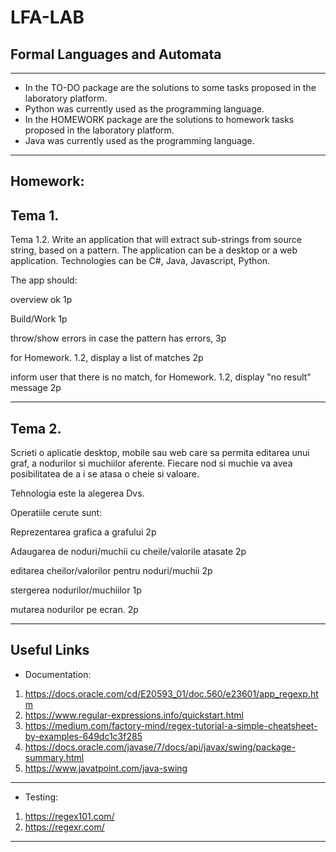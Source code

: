 # LFA-LAB
Formal Languages and Automata
---
---
- In the TO-DO package are the solutions to some tasks proposed in the laboratory platform.
- Python was currently used as the  programming language.
- In the HOMEWORK package are the solutions to homework tasks proposed in the laboratory platform.
- Java was currently used as the  programming language.
---

Homework:
----
Tema 1. 
----
Tema 1.2. Write an application that will extract sub-strings from source string, based on a pattern. The application can be a desktop or a web application. Technologies can be C#, Java, Javascript, Python.

  The app should:
  
   overview ok 1p
        
   Build/Work 1p
        
  throw/show errors in case the pattern has errors, 3p
    
  for Homework. 1.2, display a list of matches 2p
    
  inform user that there is no match, for Homework. 1.2, display "no result" message 2p

-----
Tema 2.
-----
Scrieti o aplicatie desktop, mobile sau web care sa permita editarea unui graf, a nodurilor si muchiilor aferente. Fiecare nod si muchie va avea posibilitatea de a i se atasa o cheie si valoare.

Tehnologia este la alegerea Dvs.

Operatiile cerute sunt:

   Reprezentarea grafica a grafului 2p
    
   Adaugarea de noduri/muchii cu cheile/valorile atasate 2p
        
   editarea cheilor/valorilor pentru noduri/muchii 2p
        
   stergerea nodurilor/muchiilor 1p
        
   mutarea nodurilor pe ecran. 2p
        
----
Useful Links 
--
- Documentation:

1. https://docs.oracle.com/cd/E20593_01/doc.560/e23601/app_regexp.htm
2. https://www.regular-expressions.info/quickstart.html
3. https://medium.com/factory-mind/regex-tutorial-a-simple-cheatsheet-by-examples-649dc1c3f285
4. https://docs.oracle.com/javase/7/docs/api/javax/swing/package-summary.html
5. https://www.javatpoint.com/java-swing
---

- Testing:

1. https://regex101.com/
2. https://regexr.com/
---
